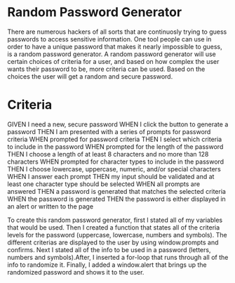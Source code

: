 # Random Password Generator

There are numerous hackers of all sorts that are continuosly trying to guess passwords to access sensitive information. One tool people can use in order to have a unique password that makes it nearly impossible to guess, is a random password generator. A random password generator will use certain choices of criteria for a user, and based on how complex the user wants their password to be, more criteria can be used. Based on the choices the user will get a random and secure password.

 # Criteria

GIVEN I need a new, secure password
WHEN I click the button to generate a password
THEN I am presented with a series of prompts for password criteria
WHEN prompted for password criteria
THEN I select which criteria to include in the password
WHEN prompted for the length of the password
THEN I choose a length of at least 8 characters and no more than 128 characters
WHEN prompted for character types to include in the password
THEN I choose lowercase, uppercase, numeric, and/or special characters
WHEN I answer each prompt
THEN my input should be validated and at least one character type should be selected
WHEN all prompts are answered
THEN a password is generated that matches the selected criteria
WHEN the password is generated
THEN the password is either displayed in an alert or written to the page

To create this random password generator, first I stated all of my variables that would be used. Then I created a function that states all of the criteria levels for the password (uppercase, lowercase, numbers and symbols). The different criterias are displayed to the user by using window.prompts and confirms. Next I stated all of the info to be used in a password (letters, numbers and symbols).After, I inserted a for-loop that runs through all of the info to randomize it. Finally, I added a window.alert that brings up the randomized password and shows it to the user.

